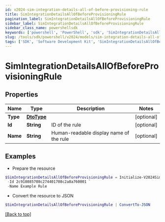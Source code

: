 ```yaml
---
id: v2024-sim-integration-details-all-of-before-provisioning-rule
title: SimIntegrationDetailsAllOfBeforeProvisioningRule
pagination_label: SimIntegrationDetailsAllOfBeforeProvisioningRule
sidebar_label: SimIntegrationDetailsAllOfBeforeProvisioningRule
sidebar_class_name: powershellsdk
keywords: ['powershell', 'PowerShell', 'sdk', 'SimIntegrationDetailsAllOfBeforeProvisioningRule', 'V2024SimIntegrationDetailsAllOfBeforeProvisioningRule'] 
slug: /tools/sdk/powershell/v2024/models/sim-integration-details-all-of-before-provisioning-rule
tags: ['SDK', 'Software Development Kit', 'SimIntegrationDetailsAllOfBeforeProvisioningRule', 'V2024SimIntegrationDetailsAllOfBeforeProvisioningRule']
---
```



# SimIntegrationDetailsAllOfBeforeProvisioningRule

## Properties

Name | Type | Description | Notes
------------ | ------------- | ------------- | -------------
**Type** | [**DtoType**](dto-type) |  | [optional] 
**Id** | **String** | ID of the rule | [optional] 
**Name** | **String** | Human-readable display name of the rule | [optional] 

## Examples

- Prepare the resource
```powershell
$SimIntegrationDetailsAllOfBeforeProvisioningRule = Initialize-V2024SimIntegrationDetailsAllOfBeforeProvisioningRule  -Type null `
 -Id 2c918085708c274401708c2a8a760001 `
 -Name Example Rule
```

- Convert the resource to JSON
```powershell
$SimIntegrationDetailsAllOfBeforeProvisioningRule | ConvertTo-JSON
```


[[Back to top]](#) 

